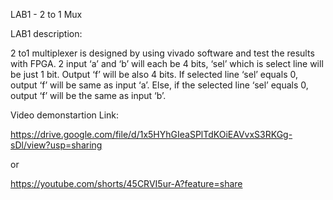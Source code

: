 LAB1 - 2 to 1 Mux

LAB1 description: 

2 to1 multiplexer is designed by using vivado software and test the results with FPGA. 2 input ‘a’ and ‘b’ will each be 4 bits, ‘sel’ which is select line will be just 1 bit. Output ‘f’ will be also 4 bits. If selected line ‘sel’ equals 0, output ‘f’ will be same as input ‘a’. Else, if the selected line ‘sel’ equals 0, output ‘f’ will be the same as input ‘b’.



Video demonstartion Link:

https://drive.google.com/file/d/1x5HYhGIeaSPlTdKOiEAVvxS3RKGg-sDl/view?usp=sharing

or

https://youtube.com/shorts/45CRVI5ur-A?feature=share
